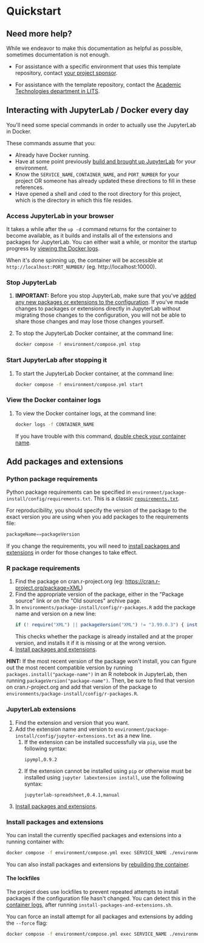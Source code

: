 # Quickstart 



## Need more help?

While we endeavor to make this documentation as helpful as possible, sometimes documentation is not enough.

- For assistance with a specific environment that uses this template repository, contact [your project sponsor](#contact-info-here).

- For assistance with the template repository, contact the [Academic Technologies department in LITS](https://lits.mtholyoke.edu/about-lits/departments/technology-infrastructure-systems-support/academic-technologies).



## Interacting with JupyterLab / Docker every day

You'll need some special commands in order to actually use the JupyterLab in Docker.

These commands assume that you:
- Already have Docker running.
- Have at some point previously [build and brought up JupyterLab](SETTING-UP-YOUR-PROJECT.md#3-build-and-bring-up-jupyterlab) for your environment.
- Know the `SERVICE_NAME`, `CONTAINER_NAME`, and `PORT_NUMBER` for your project OR someone has already updated these directions to fill in these references.
- Have opened a shell and `cd`ed to the root directory for this project, which is the directory in which this file resides.


### Access JupyterLab in your browser

It takes a while after the `up -d` command returns for the container to become available, as it builds and installs all of the extensions and packages for JupyterLab. You can either wait a while, or monitor the startup progress by [viewing the Docker logs](#view-the-docker-container-logs).

When it's done spinning up, the container will be accessible at `http://localhost:PORT_NUMBER/` (eg. http://localhost:10000).


### Stop JupyterLab

1. **IMPORTANT:** Before you stop JupyterLab, make sure that you've [added any new packages or extensions to the configuration](#add-packages-and-extensions). If you've made changes to packages or extensions directly in JupyterLab without migrating those changes to the configuration, you will not be able to share those changes and may lose those changes yourself.

1. To stop the JupyterLab Docker container, at the command line:
    ```bash
    docker compose -f environment/compose.yml stop
    ```


### Start JupyterLab after stopping it

1. To start the JupyterLab Docker container, at the command line:
    ```bash
    docker compose -f environment/compose.yml start
    ```


### View the Docker container logs

1. To view the Docker container logs, at the command line:
    ```bash
    docker logs -f CONTAINER_NAME
    ```

    If you have trouble with this command, [double check your container name](README.md#finding-the-container_name).



## Add packages and extensions


### Python package requirements

Python package requirements can be specified in `environment/package-install/config/requirements.txt`. This is a classic [`requirements.txt`](https://pip.pypa.io/en/stable/reference/requirements-file-format/).

For reproducibility, you should specify the version of the package to the exact version you are using when you add packages to the requirements file:
```python
packageName==packageVersion
```

If you change the requirements, you will need to [install packages and extensions](#install-packages-and-extensions) in order for those changes to take effect.


### R package requirements

1. Find the package on cran.r-project.org (eg: https://cran.r-project.org/package=XML)
1. Find the appropriate version of the package, either in the "Package source" link or on the "Old sources" archive page.
1. In `environments/package-install/config/r-packages.R` add the package name and version on a new line:
    ```R
    if (! require("XML") || packageVersion("XML") != "3.99.0.3") { install_version("XML", version="3.99.0.3") }
    ```
    This checks whether the package is already installed and at the proper version, and installs it if it is missing or at the wrong version.
1. [Install packages and extensions](#install-packages-and-extensions).

**HINT:** If the most recent version of the package won't install, you can figure out the most recent compatible version by running `packages.install("package-name")` in an R notebook in JupyterLab, then running `packageVersion("package-name")`. Then, be sure to find that version on cran.r-project.org and add that version of the package to `environments/package-install/config/r-packages.R`.


### JupyterLab extensions

1. Find the extension and version that you want.
1. Add the extension name and version to `environment/package-install/config/jupyter-extensions.txt` as a new line.
    1. If the extension can be installed successfully via `pip`, use the following syntax:
        ```csv
        ipympl,0.9.2
        ```
    1. If the extension cannot be installed using `pip` or otherwise must be installed using `jupyter labextension install`, use the following syntax:
        ```csv
        jupyterlab-spreadsheet,0.4.1,manual
        ```
1. [Install packages and extensions](#install-packages-and-extensions).


### Install packages and extensions

You can install the currently specified packages and extensions into a running container with:
```bash
docker compose -f environment/compose.yml exec SERVICE_NAME ./environment/package-install/install-packages-and-extensions.sh 
```

You can also install packages and extensions by [rebuilding the container](SETTING-UP-YOUR-PROJECT.md#3-build-and-bring-up-jupyterlab).

#### The lockfiles

The project does use lockfiles to prevent repeated attempts to install packages if the configuration file hasn't changed. You can detect this in the [container logs](#view-the-docker-container-logs), after running `install-packages-and-extensions.sh`. 

You can force an install attempt for all packages and extensions by adding the `--force` flag:
```bash
docker compose -f environment/compose.yml exec SERVICE_NAME ./environment/package-install/install-packages-and-extensions.sh --force
```
